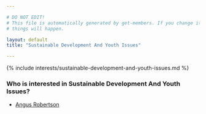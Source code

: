 ```yaml
---

# DO NOT EDIT!
# This file is automatically generated by get-members. If you change it, bad
# things will happen.

layout: default
title: "Sustainable Development And Youth Issues"

---
```


{% include interests/sustainable-development-and-youth-issues.md %}

### Who is interested in Sustainable Development And Youth Issues?


* [Angus Robertson](../members/angus-robertson.html)
